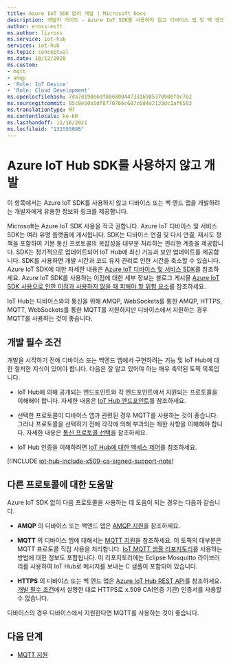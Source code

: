 ```yaml
---
title: Azure IoT SDK 없이 개발 | Microsoft Docs
description: 개발자 가이드 - Azure IoT SDK를 사용하지 않고 디바이스 앱 및 백 엔드 앱을 빌드하는 데 사용할 수 있는 항목에 대한 정보 및 링크입니다.
author: eross-msft
ms.author: lizross
ms.service: iot-hub
services: iot-hub
ms.topic: conceptual
ms.date: 10/12/2020
ms.custom:
- mqtt
- amqp
- 'Role: IoT Device'
- 'Role: Cloud Development'
ms.openlocfilehash: 7da7d19debdf8068004473316985370900f0c7b2
ms.sourcegitcommit: 05c8e50a5df87707b6c687c6d4a2133dc1af6583
ms.translationtype: MT
ms.contentlocale: ko-KR
ms.lasthandoff: 11/16/2021
ms.locfileid: "132555095"
---
```

# <a name="develop-without-using-an-azure-iot-hub-sdk"></a>Azure IoT Hub SDK를 사용하지 않고 개발

이 항목에서는 Azure IoT SDK를 사용하지 않고 디바이스 또는 백 엔드 앱을 개발하려는 개발자에게 유용한 정보와 링크를 제공합니다.

Microsoft는 Azure IoT SDK 사용을 적극 권합니다. Azure IoT 디바이스 및 서비스 SDK는 여러 유명 플랫폼에 게시됩니다. SDK는 디바이스 연결 및 다시 연결, 재시도 정책을 포함하여 기본 통신 프로토콜의 복잡성을 대부분 처리하는 편리한 계층을 제공합니다. SDK는 정기적으로 업데이트되어 IoT Hub에 최신 기능과 보안 업데이트를 제공합니다. SDK를 사용하면 개발 시간과 코드 유지 관리로 인한 시간을 축소할 수 있습니다. Azure IoT SDK에 대한 자세한 내용은 [Azure IoT 디바이스 및 서비스 SDK](iot-hub-devguide-sdks.md)를 참조하세요. Azure IoT SDK를 사용하는 이점에 대한 세부 정보는 블로그 게시물 [Azure IoT SDK 사용으로 인한 이점과 사용하지 않을 때 피해야 할 위험 요소](https://azure.microsoft.com/blog/benefits-of-using-the-azure-iot-sdks-in-your-azure-iot-solution/)를 참조하세요.

IoT Hub는 디바이스와의 통신을 위해 AMQP, WebSockets를 통한 AMQP, HTTPS, MQTT, WebSockets를 통한 MQTT를 지원하지만 디바이스에서 지원하는 경우 MQTT를 사용하는 것이 좋습니다.

## <a name="development-prerequisites"></a>개발 필수 조건

개발을 시작하기 전에 디바이스 또는 백엔드 앱에서 구현하려는 기능 및 IoT Hub에 대한 철저한 지식이 있어야 합니다. 다음은 잘 알고 있어야 하는 매우 축약된 토픽 목록입니다.

* IoT Hub에 의해 공개되는 엔드포인트와 각 엔드포인트에서 지원되는 프로토콜을 이해해야 합니다. 자세한 내용은 [IoT Hub 엔드포인트](iot-hub-devguide-endpoints.md)를 참조하세요.

* 선택한 프로토콜이 디바이스 앱과 관련된 경우 MQTT를 사용하는 것이 좋습니다. 그러나 프로토콜을 선택하기 전에 각각에 의해 부과되는 제한 사항을 이해해야 합니다. 자세한 내용은 [통신 프로토콜 선택](iot-hub-devguide-protocols.md)을 참조하세요.

* IoT Hub 인증을 이해하려면 [IoT Hub에 대한 액세스 제어](iot-hub-devguide-security.md)를 참조하세요.

[!INCLUDE [iot-hub-include-x509-ca-signed-support-note](../../includes/iot-hub-include-x509-ca-signed-support-note.md)]

## <a name="help-on-different-protocols"></a>다른 프로토콜에 대한 도움말

Azure IoT SDK 없이 다음 프로토콜을 사용하는 데 도움이 되는 경우는 다음과 같습니다.

* **AMQP** 의 디바이스 또는 백엔드 앱은 [AMQP 지원](iot-hub-amqp-support.md)을 참조하세요.

* **MQTT** 의 디바이스 앱에 대해서는 [MQTT 지원](iot-hub-mqtt-support.md)을 참조하세요. 이 토픽의 대부분은 MQTT 프로토콜 직접 사용을 처리합니다. [IoT MQTT 샘플 리포지토리](https://github.com/Azure-Samples/IoTMQTTSample)를 사용하는 방법에 대한 정보도 포함됩니다. 이 리포지토리에는 Eclipse Mosquitto 라이브러리를 사용하여 IoT Hub로 메시지를 보내는 C 샘플이 포함되어 있습니다.

* **HTTPS** 의 디바이스 또는 백 엔드 앱은 [Azure IoT Hub REST API](/rest/api/iothub/)를 참조하세요. [개발 필수 조건](#development-prerequisites)에서 설명한 대로 HTTPS로 x.509 CA(인증 기관) 인증서를 사용할 수 없습니다.

디바이스의 경우 디바이스에서 지원한다면 MQTT를 사용하는 것이 좋습니다.

## <a name="next-steps"></a>다음 단계

* [MQTT 지원](iot-hub-mqtt-support.md)